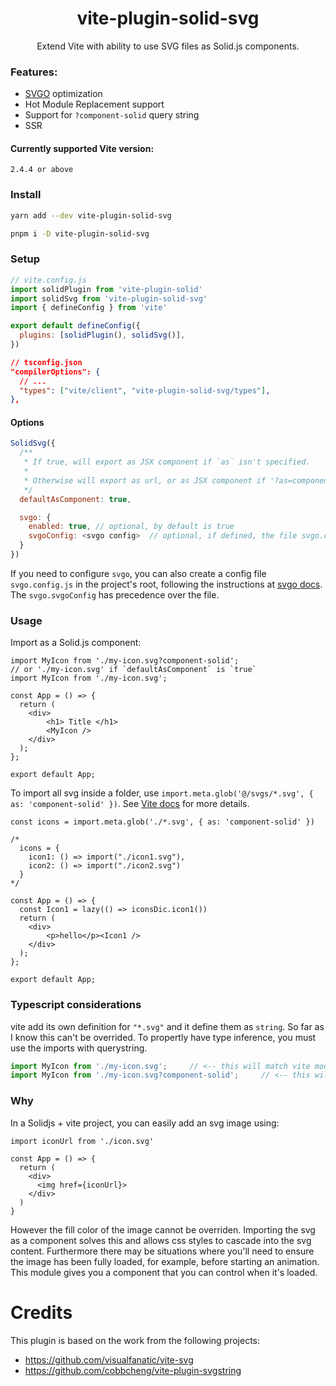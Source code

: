 <h1 align="center">vite-plugin-solid-svg</h1>
<p align="center">Extend Vite with ability to use SVG files as Solid.js components.</p>

### Features:

- [SVGO](https://github.com/svg/svgo) optimization
- Hot Module Replacement support
- Support for `?component-solid` query string
- SSR

#### Currently supported Vite version:

<p><code>2.4.4 or above</code></p>

### Install

```bash
yarn add --dev vite-plugin-solid-svg

pnpm i -D vite-plugin-solid-svg
```

### Setup

```js
// vite.config.js
import solidPlugin from 'vite-plugin-solid'
import solidSvg from 'vite-plugin-solid-svg'
import { defineConfig } from 'vite'

export default defineConfig({
  plugins: [solidPlugin(), solidSvg()],
})
```

```json
// tsconfig.json
"compilerOptions": {
  // ...
  "types": ["vite/client", "vite-plugin-solid-svg/types"],
},
```

#### Options

```js
SolidSvg({
  /**
   * If true, will export as JSX component if `as` isn't specified.
   *
   * Otherwise will export as url, or as JSX component if '?as=component-solid'
   */
  defaultAsComponent: true,

  svgo: {
    enabled: true, // optional, by default is true
    svgoConfig: <svgo config>  // optional, if defined, the file svgo.config.js is not loaded.
  }
})
```

If you need to configure `svgo`, you can also create a config file `svgo.config.js` in the project's root, following the instructions at [svgo docs](https://github.com/svg/svgo). The `svgo.svgoConfig` has precedence over the file.

### Usage

Import as a Solid.js component:

```tsx
import MyIcon from './my-icon.svg?component-solid';
// or './my-icon.svg' if `defaultAsComponent` is `true`
import MyIcon from './my-icon.svg';

const App = () => {
  return (
    <div>
        <h1> Title </h1>
        <MyIcon />
    </div>
  );
};

export default App;
```

To import all svg inside a folder, use `import.meta.glob('@/svgs/*.svg', { as: 'component-solid' })`. See [Vite docs](https://vitejs.dev/guide/features.html#static-assets) for more details.


```tsx
const icons = import.meta.glob('./*.svg', { as: 'component-solid' })

/*
  icons = {
    icon1: () => import("./icon1.svg"),
    icon2: () => import("./icon2.svg")
  }
*/

const App = () => {
  const Icon1 = lazy(() => iconsDic.icon1())
  return (
    <div>
        <p>hello</p><Icon1 />
    </div>
  );
};

export default App;
```

### Typescript considerations

vite add its own definition for `"*.svg"` and it define them as `string`. So far as I know this can't be overrided.
To propertly have type inference, you must use the imports with querystring.

```ts
import MyIcon from './my-icon.svg';     // <-- this will match vite module definition, and therefore identified as string
import MyIcon from './my-icon.svg?component-solid';     // <-- this will match the definition in this plugin, and therefore identified as Solid Component
```

### Why

In a Solidjs + vite project, you can easily add an svg image using:

```tsx
import iconUrl from './icon.svg'

const App = () => {
  return (
    <div>
      <img href={iconUrl}>
    </div>
  )
}

```

However the fill color of the image cannot be overriden. Importing the svg as a component solves this and allows css styles to cascade into the svg content. Furthermore there may be situations where you'll need to ensure the image has been fully loaded, for example, before starting an animation. This module gives you a component that you can control when it's loaded.

# Credits

This plugin is based on the work from the following projects:

- https://github.com/visualfanatic/vite-svg
- https://github.com/cobbcheng/vite-plugin-svgstring
